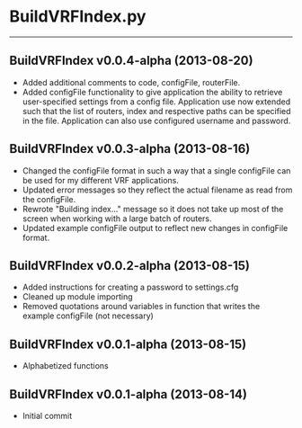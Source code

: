 # BuildVRFIndex.py #
---

## BuildVRFIndex v0.0.4-alpha (2013-08-20) ##
* Added additional comments to code, configFile, routerFile.
* Added configFile functionality to give application the ability to retrieve
  user-specified settings from a config file.  Application use now extended
  such that the list of routers, index and respective paths can be specified
  in the file.  Application can also use configured username and password.

## BuildVRFIndex v0.0.3-alpha (2013-08-16) ##
* Changed the configFile format in such a way that a single configFile
  can be used for my different VRF applications.
* Updated error messages so they reflect the actual filename as read
  from the configFile.
* Rewrote "Building index..." message so it does not take up most of the
  screen when working with a large batch of routers.
* Updated example configFile output to reflect new changes in configFile format.

## BuildVRFIndex v0.0.2-alpha (2013-08-15) ##
* Added instructions for creating a password to settings.cfg
* Cleaned up module importing
* Removed quotations around variables in function that writes the example
  configFile (not necessary)

## BuildVRFIndex v0.0.1-alpha (2013-08-15) ##
* Alphabetized functions

## BuildVRFIndex v0.0.1-alpha (2013-08-14) ##
* Initial commit
